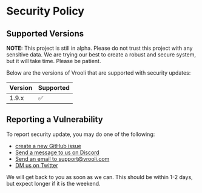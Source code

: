 # Security Policy

## Supported Versions

**NOTE:** This project is still in alpha. Please do not trust this project with any sensitive data. We are trying our best to create a robust and secure system, 
but it will take time. Please be patient.  

Below are the versions of Vrooli that are supported with security updates:

| Version | Supported          |
| ------- | ------------------ |
| 1.9.x   | :white_check_mark: |

## Reporting a Vulnerability

To report security update, you may do one of the following:   
- [create a new GitHub issue](https://github.com/MattHalloran/Vrooli/issues/new)
- [Send a message to us on Discord](https://discord.gg/VyrDFzbmmF)  
- [Send an email to support@vrooli.com](mailto:support@vrooli.com)  
- [DM us on Twitter](https://twitter.com/VrooliOfficial)  

We will get back to you as soon as we can. This should be within 1-2 days, but expect longer if it is the weekend.
